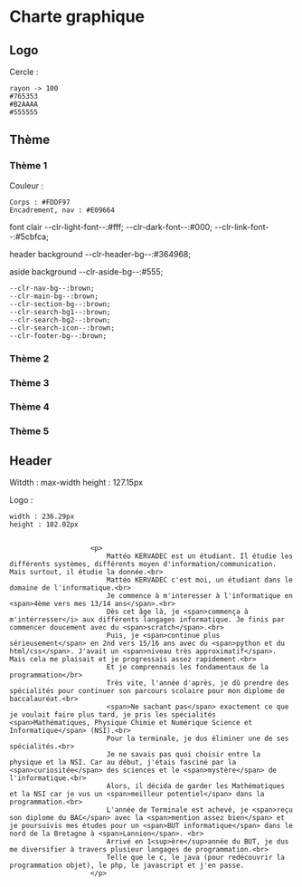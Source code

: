 # Charte graphique

## Logo

Cercle : 

    rayon -> 100
    #765353
    #B2AAAA
    #555555

## Thème

### Thème 1

Couleur :

    Corps : #FDDF97
    Encadrement, nav : #E09664

font
    clair
    --clr-light-font--:#fff;
    --clr-dark-font--:#000;
    --clr-link-font--:#5cbfca;


header
    background
    --clr-header-bg--:#364968;

aside
    background
    --clr-aside-bg--:#555;

    --clr-nav-bg--:brown;
    --clr-main-bg--:brown;
    --clr-section-bg--:brown;
    --clr-search-bg1--:brown;
    --clr-search-bg2--:brown;
    --clr-search-icon--:brown;
    --clr-footer-bg--:brown;

### Thème 2



### Thème 3

### Thème 4

### Thème 5

## Header

Witdth : max-width
height : 127.15px

Logo :

    width : 236.29px
    height : 102.02px       


                        <p>
                            Mattéo KERVADEC est un étudiant. Il étudie les différents systèmes, différents moyen d'information/communication. Mais surtout, il étudie la donnée.<br>
                            Mattéo KERVADEC c'est moi, un étudiant dans le domaine de l'informatique.<br>
                            Je commence à m'interesser à l'informatique en <span>4ème vers mes 13/14 ans</span>.<br>
                            Dès cet âge là, je <span>commença à m'intérresser</i> aux différents langages informatique. Je finis par commencer doucement avec du <span>scratch</span>.<br>
                            Puis, je <span>continue plus sérieusement</span> en 2nd vers 15/16 ans avec du <span>python et du html/css</span>. J'avait un <span>niveau très approximatif</span>. Mais cela me plaisait et je progressais assez rapidement.<br> 
                            Et je comprennais les fondamentaux de la programmation</br>
                            Très vite, l'année d'après, je dû prendre des spécialités pour continuer son parcours scolaire pour mon diplome de baccalauréat.<br>
                            <span>Ne sachant pas</span> exactement ce que je voulait faire plus tard, je pris les spécialités <span>Mathématiques, Physique Chimie et Numérique Science et Informatique</span> (NSI).<br>
                            Pour la terminale, je dus éliminer une de ses spécialités.<br>
                            Je ne savais pas quoi choisir entre la physique et la NSI. Car au début, j'étais fasciné par la <span>curiositée</span> des sciences et le <span>mystère</span> de l'informatique.<br>
                            Alors, il décida de garder les Mathématiques et la NSI car je vus un <span>meilleur potentiel</span> dans la programmation.<br>
                            L'année de Terminale est achevé, je <span>reçu son diplome du BAC</span> avec la <span>mention assez bien</span> et je poursuivis mes études pour un <span>BUT informatique</span> dans le nord de la Bretagne à <span>Lannion</span>. <br>
                            Arrivé en 1<sup>ère</sup>année du BUT, je dus me diversifier à travers plusieur langages de programmation.<br>
                            Telle que le c, le java (pour redécouvrir la programmation objet), le php, le javascript et j'en passe.
                        </p>